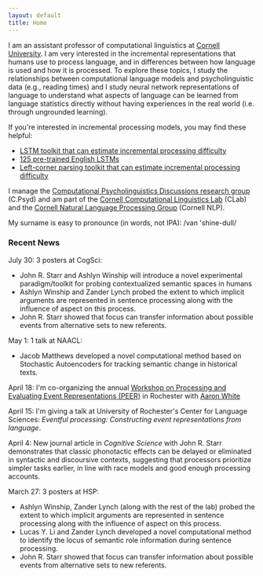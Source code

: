 ```yaml
---
layout: default
title: Home
---
```


I am an assistant professor of computational linguistics at [Cornell University](https://www.cornell.edu/). I am very interested in the incremental representations that humans use to process language, and in differences between how language is used and how it is processed. To explore these topics, I study the relationships between computational language models and psycholinguistic data (e.g., reading times) and I study neural network representations of language to understand what aspects of language can be learned from language statistics directly without having experiences in the real world (i.e. through ungrounded learning).

If you're interested in incremental processing models, you may find these helpful:  
* [LSTM toolkit that can estimate incremental processing difficulty](https://github.com/vansky/neural-complexity)  
* [125 pre-trained English LSTMs](https://zenodo.org/record/3559340)  
* [Left-corner parsing toolkit that can estimate incremental processing difficulty](https://github.com/modelblocks/modelblocks-release)

I manage the [Computational Psycholinguistics Discussions research group](https://c-psyd.github.io/) (C.Psyd) and am part of the [Cornell Computational Linguistics Lab](https://conf.ling.cornell.edu/compling/) (CLab) and the [Cornell Natural Language Processing Group](https://nlp.cornell.edu/) (Cornell NLP).

My surname is easy to pronounce (in words, not IPA): /van 'shine-dull/

### Recent News

July 30: 3 posters at CogSci: 
* John R. Starr and Ashlyn Winship will introduce a novel experimental paradigm/toolkit for probing contextualized semantic spaces in humans
* Ashlyn Winship and Zander Lynch probed the extent to which implicit arguments are represented in sentence processing along with the influence of aspect on this process.
* John R. Starr showed that focus can transfer information about possible events from alternative sets to new referents.

May 1: 1 talk at NAACL: 
* Jacob Matthews developed a novel computational method based on Stochastic Autoencoders for tracking semantic change in historical texts.

April 18: I'm co-organizing the annual [Workshop on Processing and Evaluating Event Representations (PEER)](https://peer-workshop.github.io) in Rochester with [Aaron White](https://aaronstevenwhite.io/)

April 15: I'm giving a talk at University of Rochester's Center for Language Sciences: _Eventful processing: Constructing event representations from language_.

April 4: New journal article in _Cognitive Science_ with John R. Starr demonstrates that classic phonotactic effects can be delayed or eliminated in syntactic and discoursive contexts, suggesting that processors prioritize simpler tasks earlier, in line with race models and good enough processing accounts.

March 27: 3 posters at HSP: 
* Ashlyn Winship, Zander Lynch (along with the rest of the lab) probed the extent to which implicit arguments are represented in sentence processing along with the influence of aspect on this process.
* Lucas Y. Li and Zander Lynch developed a novel computational method to identify the locus of semantic role information during sentence processing.
* John R. Starr showed that focus can transfer information about possible events from alternative sets to new referents.

